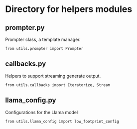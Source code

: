 # Directory for helpers modules

## prompter.py

Prompter class, a template manager.

`from utils.prompter import Prompter`

## callbacks.py

Helpers to support streaming generate output.

`from utils.callbacks import Iteratorize, Stream`

## llama_config.py

Configurations for the Llama model

`from utils.llama_config import low_footprint_config`
